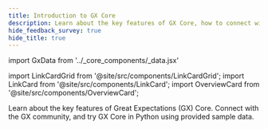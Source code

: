```yaml
---
title: Introduction to GX Core
description: Learn about the key features of GX Core, how to connect with the GX community, and try GX Core in Python.
hide_feedback_survey: true
hide_title: true
---
```

import GxData from '../_core_components/_data.jsx'

import LinkCardGrid from '@site/src/components/LinkCardGrid';
import LinkCard from '@site/src/components/LinkCard';
import OverviewCard from '@site/src/components/OverviewCard';

<OverviewCard title={frontMatter.title}>
  Learn about the key features of Great Expectations (GX) Core.  Connect with the GX community, and try GX Core in Python using provided sample data.
</OverviewCard>

<LinkCardGrid>

  <LinkCard 
    topIcon 
    label="About GX"
    description="Learn about the key features of GX Core."
    to="/core/introduction/about_gx" 
    icon="/img/expectation_icon.svg" 
  />

  <LinkCard 
    topIcon 
    label="GX overview"
    description="Learn about GX Core components and workflows."
    to="/core/introduction/gx_overview" 
    icon="/img/expectation_icon.svg" 
  />

  <LinkCard 
    topIcon 
    label="Try GX"
    description="Walk through example GX Core workflows using sample data."
    to="/core/introduction/try_gx" 
    icon="/img/expectation_icon.svg" 
  />

  <LinkCard 
      topIcon 
      label="Community resources"
      description="Learn how to connect with the GX community, where to ask questions about GX Core, and how to contribute to the GX open source code and documentation."
      to="/core/introduction/community_resources" 
      icon="/img/expectation_icon.svg"
  />

</LinkCardGrid>
